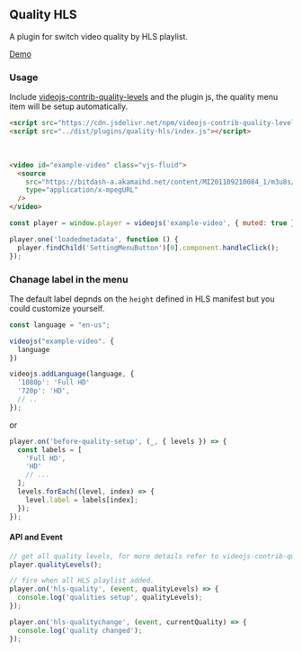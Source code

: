 ## Quality HLS <!-- {docsify-ignore-all} -->

A plugin for switch video quality by HLS playlist.

[Demo](https://paidless.github.io/videojs-plus-plus/examples/quality-hls.html)

### Usage

Include [videojs-contrib-quality-levels](https://github.com/videojs/videojs-contrib-quality-levels) and the plugin js, the quality menu item will be setup automatically.

```html inject keep
<script src="https://cdn.jsdelivr.net/npm/videojs-contrib-quality-levels@2.2.0/dist/videojs-contrib-quality-levels.js"></script>
<script src="../dist/plugins/quality-hls/index.js"></script>
```

<br />

```html inject
<video id="example-video" class="vjs-fluid">
  <source
    src="https://bitdash-a.akamaihd.net/content/MI201109210084_1/m3u8s/f08e80da-bf1d-4e3d-8899-f0f6155f6efa.m3u8"
    type="application/x-mpegURL"
  />
</video>
```

```js run
const player = window.player = videojs('example-video', { muted: true });

player.one('loadedmetadata', function () {
  player.findChild('SettingMenuButton')[0].component.handleClick();
});
```

### Chanage label in the menu

The default label depnds on the `height` defined in HLS manifest but you could customize yourself.

```js
const language = "en-us";

videojs("example-video". {
  language
})

videojs.addLanguage(language, {
  '1080p': 'Full HD'
  '720p': 'HD',
  // ..
});
```

or

```js
player.on('before-quality-setup', (_, { levels }) => {
  const labels = [
    'Full HD',
    'HD'
    // ...
  ];
  levels.forEach((level, index) => {
    level.label = labels[index];
  });
});
```

#### API and Event

```js
// get all quality levels, for more details refer to videojs-contrib-quality-levels
player.qualityLevels();

// fire when all HLS playlist added.
player.on('hls-quality', (event, qualityLevels) => {
  console.log('qualities setup', qualityLevels);
});

player.on('hls-qualitychange', (event, currentQuality) => {
  console.log('quality changed');
});
```
